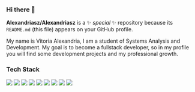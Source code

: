 ### Hi there 👋

**Alexandriasz/Alexandriasz** is a ✨ _special_ ✨ repository because its `README.md` (this file) appears on your GitHub profile.

My name is Vitoria Alexandria, I am a student of Systems Analysis and Development. My goal is to become a fullstack developer, so in my profile you will find some development projects and my professional growth.

### Tech Stack

 <img src="https://img.shields.io/badge/Trello-0052CC?style=for-the-badge&logo=trello&logoColor=white" />   <img src="https://img.shields.io/badge/React_Native-20232A?style=for-the-badge&logo=react&logoColor=61DAFB" />     <img src="https://img.shields.io/badge/JavaScript-323330?style=for-the-badge&logo=javascript&logoColor=F7DF1E" />   <img src="https://img.shields.io/badge/PHP-777BB4?style=for-the-badge&logo=php&logoColor=white" />    <img src="https://img.shields.io/badge/Python-FFD43B?style=for-the-badge&logo=python&logoColor=blue" />      <img src="https://img.shields.io/badge/Eclipse-2C2255?style=for-the-badge&logo=eclipse&logoColor=white" />     <img src="https://img.shields.io/badge/Visual_Studio-5C2D91?style=for-the-badge&logo=visual%20studio&logoColor=white" />       <img src="https://img.shields.io/badge/jQuery-0769AD?style=for-the-badge&logo=jquery&logoColor=white" />       <img src="https://img.shields.io/badge/Bootstrap-563D7C?style=for-the-badge&logo=bootstrap&logoColor=white" />     
 
